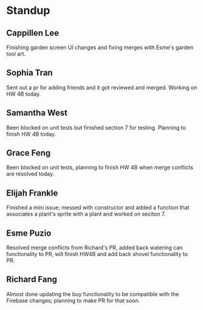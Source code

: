 # Standup
## Cappillen Lee
Finishing garden screen UI changes and fixing merges with Esme's garden tool art.
## Sophia Tran
Sent out a pr for adding friends and it got reviewed and merged. Working on HW 4B today.
## Samantha West
Been blocked on unit tests but finished section 7 for testing. Planning to finish HW 4B today.
## Grace Feng
Been blocked on unit tests, planning to finish HW 4B when merge conflicts are resolved today.
## Elijah Frankle
Finished a mini issue; messed with constructor and added a function that associates a plant's sprite with a plant and worked on seciton 7.
## Esme Puzio
Resolved merge conflicts from Richard's PR, added back watering can functionality to PR, will finish HW4B and add back shovel functionality to PR.
## Richard Fang
Almost done updating the buy functionality to be compatible with the Firebase changes; planning to make PR for that soon.

